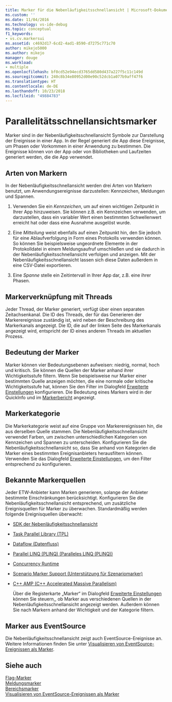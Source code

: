 ```yaml
---
title: Marker für die Nebenläufigkeitsschnellansicht | Microsoft-Dokumentation
ms.custom: ''
ms.date: 11/04/2016
ms.technology: vs-ide-debug
ms.topic: conceptual
f1_keywords:
- vs.cv.markersui
ms.assetid: c4692d17-6cd2-4ad1-8590-d7275c771c70
author: mikejo5000
ms.author: mikejo
manager: douge
ms.workload:
- multiple
ms.openlocfilehash: bf0cd52e94ecd3765dd580d437a227f5c11c149d
ms.sourcegitcommit: 240c8b34e80952d00e90c52dcb1a077b9aff47f6
ms.translationtype: HT
ms.contentlocale: de-DE
ms.lasthandoff: 10/23/2018
ms.locfileid: "49884783"
---
```

# <a name="concurrency-visualizer-markers"></a>Parallelitätsschnellansichtsmarker
Marker sind in der Nebenläufigkeitsschnellansicht Symbole zur Darstellung der Ereignisse in einer App.  In der Regel generiert die App diese Ereignisse, um Phasen oder Vorkommen in einer Anwendung zu bestimmen.  Die Ereignisse können von der App oder von Bibliotheken und Laufzeiten generiert werden, die die App verwendet.  
  
## <a name="kinds-of-markers"></a>Arten von Markern  
 In der Nebenläufigkeitsschnellansicht werden drei Arten von Markern benutzt, um Anwendungsereignisse darzustellen: Kennzeichen, Meldungen und Spannen.  
  
1.  Verwenden Sie ein *Kennzeichen*, um auf einen wichtigen Zeitpunkt in Ihrer App hinzuweisen.  Sie können z.B. ein Kennzeichen verwenden, um darzustellen, dass ein variabler Wert einen bestimmten Schwellenwert erreicht hat oder dass eine Ausnahme ausgelöst wurde.  
  
2.  Eine *Mitteilung* weist ebenfalls auf einen Zeitpunkt hin, den Sie jedoch für eine Ablaufverfolgung in Form eines Protokolls verwenden können.  So können Sie beispielsweise ungeordnete Elemente in der Protokolldatei in einem Meldungsaufruf umschließen und sie dadurch in der Nebenläufigkeitsschnellansicht verfolgen und anzeigen. Mit der Nebenläufigkeitsschnellansicht lassen sich diese Daten außerdem in eine CSV-Datei exportieren.  
  
3.  Eine *Spanne* stelle ein Zeitintervall in Ihrer App dar, z.B. eine ihrer Phasen.  
  
## <a name="marker-linkage-to-threads"></a>Markerverknüpfung mit Threads  
 Jeder Thread, der Marker generiert, verfügt über einen separaten Zeitachsenkanal.  Die ID des Threads, der für das Generieren der Markerereignisse zuständig ist, wird neben der Beschreibung des Markerkanals angezeigt.  Die ID, die auf der linken Seite des Markerkanals angezeigt wird, entspricht der ID eines anderen Threads im aktuellen Prozess.  
  
## <a name="marker-importance"></a>Bedeutung der Marker  
 Marker können vier Bedeutungsebenen aufweisen: niedrig, normal, hoch und kritisch.  Sie können die Quellen der Marker anhand ihrer Wichtigkeitsstufe filtern.  Wenn Sie beispielsweise nur Marker einer bestimmten Quelle anzeigen möchten, die eine normale oder kritische Wichtigkeitsstufe hat, können Sie den Filter im Dialogfeld [Erweiterte Einstellungen](../profiling/advanced-settings-dialog-box-concurrency-visualizer.md) konfigurieren. Die Bedeutung eines Markers wird in der QuickInfo und im [Markerbericht](../profiling/markers-report.md) angezeigt.  
  
## <a name="marker-category"></a>Markerkategorie  
 Die Markerkategorie weist auf eine Gruppe von Markerereignissen hin, die aus derselben Quelle stammen.  Die Nebenläufigkeitsschnellansicht verwendet Farben, um zwischen unterschiedlichen Kategorien von Kennzeichen und Spannen zu unterscheiden. Konfigurieren Sie die Nebenläufigkeitsschnellansicht so, dass Sie anhand von Kategorien die Marker eines bestimmten Ereignisanbieters herausfiltern können.  Verwenden Sie das Dialogfeld [Erweiterte Einstellungen](../profiling/advanced-settings-dialog-box-concurrency-visualizer.md), um den Filter entsprechend zu konfigurieren.  
  
## <a name="known-sources-of-markers"></a>Bekannte Markerquellen  
 Jeder ETW-Anbieter kann Marken generieren, solange der Anbieter bestimmte Einschränkungen berücksichtigt. Konfigurieren Sie die Nebenläufigkeitsschnellansicht entsprechend, um zusätzliche Ereignisquellen für Marker zu überwachen. Standardmäßig werden folgende Ereignisquellen überwacht:  
  
- [SDK der Nebenläufigkeitsschnellansicht](../profiling/concurrency-visualizer-sdk.md)  
  
- [Task Parallel Library (TPL)](/dotnet/standard/parallel-programming/task-parallel-library-tpl)  
  
- [Dataflow (Datenfluss)](/dotnet/standard/parallel-programming/dataflow-task-parallel-library)  
  
- [Parallel LINQ (PLINQ) (Paralleles LINQ (PLINQ))](/dotnet/standard/parallel-programming/parallel-linq-plinq)  
  
- [Concurrency Runtime](/cpp/parallel/concrt/concurrency-runtime)  
  
- [Scenario Marker Support (Unterstützung für Szenariomarker)](http://msdn.microsoft.com/en-us/e3b55bc2-b451-4214-ae00-0c7f5a5baec8)  
  
- [C++ AMP (C++ Accelerated Massive Parallelism)](/cpp/parallel/amp/cpp-amp-cpp-accelerated-massive-parallelism)  
  
  Über die Registerkarte „Marker“ im Dialogfeld [Erweiterte Einstellungen](../profiling/advanced-settings-dialog-box-concurrency-visualizer.md) können Sie steuern,, ob Marker aus verschiedenen Quellen in der Nebenläufigkeitsschnellansicht angezeigt werden. Außerdem können Sie nach Markern anhand der Wichtigkeit und der Kategorie filtern.  
  
## <a name="markers-from-eventsource"></a>Marker aus EventSource  
 Die Nebenläufigkeitsschnellansicht zeigt auch EventSource-Ereignisse an.  Weitere Informationen finden Sie unter [Visualisieren von EventSource-Ereignissen als Marker](../profiling/visualizing-eventsource-events-as-markers.md).  
  
## <a name="see-also"></a>Siehe auch  
 [Flag-Marker](../profiling/flag-markers.md)   
 [Meldungsmarker](../profiling/message-markers.md)   
 [Bereichsmarker](../profiling/span-markers.md)   
 [Visualisieren von EventSource-Ereignissen als Marker](../profiling/visualizing-eventsource-events-as-markers.md)